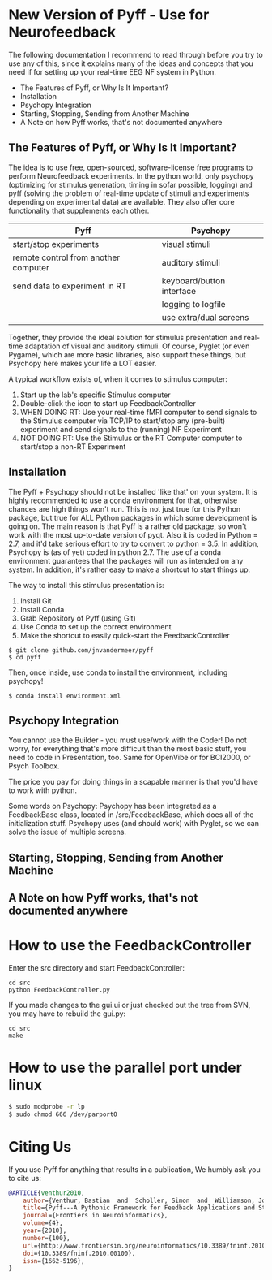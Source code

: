 New Version of Pyff - Use for Neurofeedback
===========================================

The following documentation I recommend to read through before you try to use any of this, since it explains many of the ideas and concepts that you need if for setting up your real-time EEG NF system in Python.

- The Features of Pyff, or Why Is It Important?
- Installation
- Psychopy Integration
- Starting, Stopping, Sending from Another Machine
- A Note on how Pyff works, that's not documented anywhere




The Features of Pyff, or Why Is It Important?
---------------------------------------------

The idea is to use free, open-sourced, software-license free programs to perform Neurofeedback experiments. In the python world, only psychopy (optimizing for stimulus generation, timing in sofar possible, logging) and pyff (solving the problem of real-time update of stimuli and experiments depending on experimental data) are available. They also offer core functionality that supplements each other.

| Pyff| Psychopy  |
|----------|------|
| start/stop experiments | visual stimuli |
| remote control from another computer | auditory stimuli |
| send data to experiment in RT | keyboard/button interface |
| | logging to logfile |
| |use extra/dual screens |


Together, they provide the ideal solution for stimulus presentation and real-time adaptation of visual and auditory stimuli. Of course, Pyglet (or even Pygame), which are more basic libraries, also support these things, but Psychopy here makes your life a LOT easier.

A typical workflow exists of, when it comes to stimulus computer:

1. Start up the lab's specific Stimulus computer
2. Double-click the icon to start up FeedbackController
3. WHEN DOING RT: Use your real-time fMRI computer to send signals to the Stimulus computer via TCP/IP to start/stop any (pre-built) experiment and send signals to the (running) NF Experiment
4. NOT DOING RT: Use the Stimulus or the RT Computer computer to start/stop a non-RT Experiment



Installation
------------

The Pyff + Psychopy should not be installed 'like that' on your system. It is highly recommended to use a conda environment for that, otherwise chances are high things won't run. This is not just true for this Python package, but true for ALL Python packages in which some development is going on. The main reason is that Pyff is a rather old package, so won't work with the most up-to-date version of pyqt. Also it is coded in Python = 2.7, and it'd take serious effort to try to convert to python = 3.5. In addition, Psychopy is (as of yet) coded in python 2.7. The use of a conda environment guarantees that the packages will run as intended on any system. In addition, it's rather easy to make a shortcut to start things up.

The way to install this stimulus presentation is:

1. Install Git
2. Install Conda
3. Grab Repository of Pyff (using Git)
4. Use Conda to set up the correct environment
5. Make the shortcut to easily quick-start the FeedbackController

```console
$ git clone github.com/jnvandermeer/pyff
$ cd pyff
```

Then, once inside, use conda to install the environment, including psychopy!

```console
$ conda install environment.xml
```


Psychopy Integration
--------------------

You cannot use the Builder - you must use/work with the Coder! Do not worry, for everything that's more difficult than the most basic stuff, you need to code in Presentation, too. Same for OpenVibe or for BCI2000, or Psych Toolbox.

The price you pay for doing things in a scapable manner is that you'd have to work with python.

Some words on Psychopy: Psychopy has been integrated as a FeedbackBase class, located in /src/FeedbackBase, which does all of the initialization stuff. Psychopy uses (and should work) with Pyglet, so we can solve the issue of multiple screens.




Starting, Stopping, Sending from Another Machine
------------------------------------------------







A Note on how Pyff works, that's not documented anywhere
--------------------------------------------------------











How to use the FeedbackController
=================================

Enter the src directory and start FeedbackController:

    cd src
    python FeedbackController.py


If you made changes to the gui.ui or just checked out the tree from SVN, you
may have to rebuild the gui.py:

    cd src
    make

How to use the parallel port under linux
========================================

```bash
$ sudo modprobe -r lp
$ sudo chmod 666 /dev/parport0
```

Citing Us
=========

If you use Pyff for anything that results in a publication, We humbly ask you to
cite us:

```bibtex
@ARTICLE{venthur2010,
    author={Venthur, Bastian  and  Scholler, Simon  and  Williamson, John  and  Dähne, Sven  and  Treder, Matthias S  and  Kramarek, Maria T  and  Müller, Klaus-Robert  and  Blankertz, Benjamin},
    title={Pyff---A Pythonic Framework for Feedback Applications and Stimulus Presentation in Neuroscience},
    journal={Frontiers in Neuroinformatics},
    volume={4},
    year={2010},
    number={100},
    url={http://www.frontiersin.org/neuroinformatics/10.3389/fninf.2010.00100/abstract},
    doi={10.3389/fninf.2010.00100},
    issn={1662-5196},
}
```

